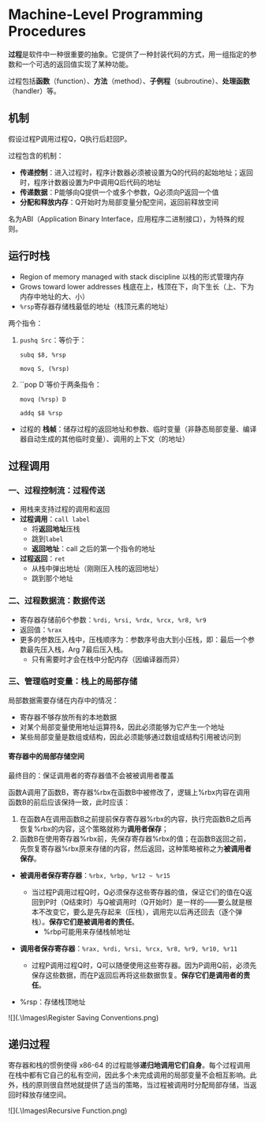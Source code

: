 # Machine-Level Programming Procedures

**过程**是软件中一种很重要的抽象。它提供了一种封装代码的方式，用一组指定的参数和一个可选的返回值实现了某种功能。

过程包括**函数**（function）、**方法**（method）、**子例程**（subroutine）、**处理函数**（handler）等。



## 机制

假设过程P调用过程Q，Q执行后赶回P。

过程包含的机制：

* **传递控制**：进入过程时，程序计数器必须被设置为Q的代码的起始地址；返回时，程序计数器设置为P中调用Q后代码的地址
* **传递数据**：P能够向Q提供一个或多个参数，Q必须向P返回一个值
* **分配和释放内存**：Q开始时为局部变量分配空间，返回前释放空间

名为ABI（Application Binary Interface，应用程序二进制接口），为特殊的规则。



## 运行时栈

* Region of memory managed with stack discipline 以栈的形式管理内存
* Grows toward lower addresses 栈底在上，栈顶在下，向下生长（上、下为内存中地址的大、小）
* `%rsp`寄存器存储栈最低的地址（栈顶元素的地址）

两个指令：

1. `pushq Src`：等价于：

   `subq $8, %rsp`

   `movq S, (%rsp)`

2. ``pop D`等价于两条指令：

   `movq (%rsp) D`

   `addq $8 %rsp`

* 过程的 **栈帧**：储存过程的返回地址和参数、临时变量（非静态局部变量、编译器自动生成的其他临时变量）、调用的上下文（的地址）



## 过程调用

### 一、过程控制流：过程传送

* 用栈来支持过程的调用和返回
* **过程调用**：`call label`
  * 将**返回地址**压栈
  * 跳到`label`
  * **返回地址**：call 之后的第一个指令的地址
* **过程返回**：`ret`
  * 从栈中弹出地址（刚刚压入栈的返回地址）
  * 跳到那个地址



### 二、过程数据流：数据传送

* 寄存器存储前6个参数：`%rdi, %rsi, %rdx, %rcx, %r8, %r9`
* 返回值：`%rax`
* 更多的参数压入栈中，压栈顺序为：参数序号由大到小压栈，即：最后一个参数最先压入栈，Arg 7最后压入栈。
  * 只有需要时才会在栈中分配内存（因编译器而异）



### 三、管理临时变量：栈上的局部存储

局部数据需要存储在内存中的情况：

* 寄存器不够存放所有的本地数据
* 对某个局部变量使用地址运算符&，因此必须能够为它产生一个地址
* 某些局部变量是数组或结构，因此必须能够通过数组或结构引用被访问到



#### 寄存器中的局部存储空间

最终目的：保证调用者的寄存器值不会被被调用者覆盖

函数A调用了函数B，寄存器%rbx在函数B中被修改了，逻辑上%rbx内容在调用函数B的前后应该保持一致，此时应该：

1. 在函数A在调用函数B之前提前保存寄存器%rbx的内容，执行完函数B之后再恢复%rbx的内容，这个策略就称为**调用者保存**；
2. 函数B在使用寄存器%rbx前，先保存寄存器%rbx的值；在函数B返回之前，先恢复寄存器%rbx原来存储的内容，然后返回，这种策略被称之为**被调用者保存**。



* **被调用者保存寄存器**：`%rbx, %rbp, %r12 ~ %r15`
  
  * 当过程P调用过程Q时，Q必须保存这些寄存器的值，保证它们的值在Q返回到P时（Q结束时）与Q被调用时（Q开始时）是一样的——要么就是根本不改变它，要么是先存起来（压栈），调用完以后再还回去（逐个弹栈）。**保存它们是被调用者的责任**。
    * %rbp可能用来存储栈帧地址
  
  
  
* **调用者保存寄存器**：`%rax, %rdi, %rsi, %rcx, %r8, %r9, %r10, %r11`

  * 过程P调用过程Q时，Q可以随便使用这些寄存器。因为P调用Q前，必须先保存这些数据，而在P返回后再将这些数据恢复。**保存它们是调用者的责任**。

    

* %rsp：存储栈顶地址

![](.\Images\Register Saving Conventions.png)



## 递归过程

寄存器和栈的惯例使得 x86-64 的过程能够**递归地调用它们自身**。每个过程调用在栈中都有它自己的私有空间，因此多个未完成调用的局部变量不会相互影响。此外，栈的原则很自然地就提供了适当的策略，当过程被调用时分配局部存储，当返回时释放存储空间。

![](.\Images\Recursive Function.png)
